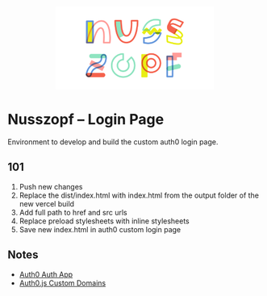<p align="center">
  <a href="https://nusszopf.org">
    <img src="../../docs/1200x630.png" alt="Nusszopf logo" height="165">
  </a>
</p>

# Nusszopf – Login Page

Environment to develop and build the custom auth0 login page.

## 101

1. Push new changes
2. Replace the dist/index.html with index.html from the output folder of the new vercel build
3. Add full path to href and src urls
4. Replace preload stylesheets with inline stylesheets
5. Save new index.html in auth0 custom login page

## Notes

- [Auth0 Auth App](https://community.auth0.com/t/disable-authorize-app-dialog/6939)
- [Auth0.js Custom Domains](https://auth0.com/docs/custom-domains/configure-features-to-use-custom-domains#universal-login)
